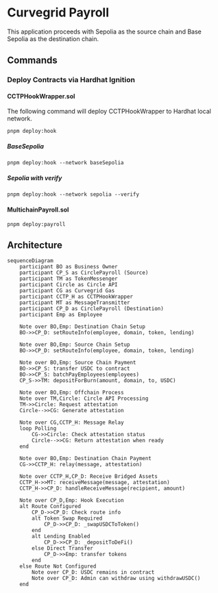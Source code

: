# Curvegrid Payroll

This application proceeds with Sepolia as the source chain and Base Sepolia as the destination chain.

## Commands

### Deploy Contracts via Hardhat Ignition

#### CCTPHookWrapper.sol

The following command will deploy CCTPHookWrapper to Hardhat local network.

```
pnpm deploy:hook
```

##### BaseSepolia

```
pnpm deploy:hook --network baseSepolia
```

##### Sepolia with verify

```
pnpm deploy:hook --network sepolia --verify
```

#### MultichainPayroll.sol

```
pnpm deploy:payroll
```


## Architecture

```mermaid
sequenceDiagram
    participant BO as Business Owner
    participant CP_S as CirclePayroll (Source)
    participant TM as TokenMessenger
    participant Circle as Circle API
    participant CG as Curvegrid Gas
    participant CCTP_H as CCTPHookWrapper
    participant MT as MessageTransmitter
    participant CP_D as CirclePayroll (Destination)
    participant Emp as Employee

    Note over BO,Emp: Destination Chain Setup
    BO->>CP_D: setRouteInfo(employee, domain, token, lending)

    Note over BO,Emp: Source Chain Setup
    BO->>CP_D: setRouteInfo(employee, domain, token, lending)

    Note over BO,Emp: Source Chain Payment
    BO->>CP_S: transfer USDC to contract
    BO->>CP_S: batchPayEmployees(employees)
    CP_S->>TM: depositForBurn(amount, domain, to, USDC)
    
    Note over BO,Emp: Offchain Process
    Note over TM,Circle: Circle API Processing
    TM->>Circle: Request attestation
    Circle-->>CG: Generate attestation

    Note over CG,CCTP_H: Message Relay
    loop Polling
        CG->>Circle: Check attestation status
        Circle-->>CG: Return attestation when ready
    end
    
    Note over BO,Emp: Destination Chain Payment
    CG->>CCTP_H: relay(message, attestation)
    
    Note over CCTP_H,CP_D: Receive Bridged Assets
    CCTP_H->>MT: receiveMessage(message, attestation)
    CCTP_H->>CP_D: handleReceiveMessage(recipient, amount)
    
    Note over CP_D,Emp: Hook Execution
    alt Route Configured
        CP_D->>CP_D: Check route info
        alt Token Swap Required
            CP_D->>CP_D: _swapUSDCToToken()
        end
        alt Lending Enabled
            CP_D->>CP_D: _depositToDeFi()
        else Direct Transfer
            CP_D->>Emp: transfer tokens
        end
    else Route Not Configured
        Note over CP_D: USDC remains in contract
        Note over CP_D: Admin can withdraw using withdrawUSDC()
    end
```
